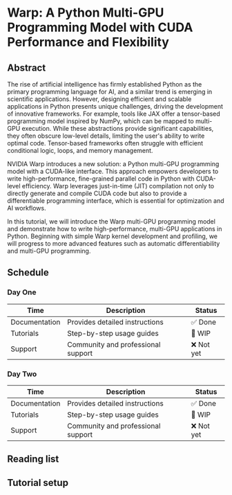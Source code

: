 # Warp: A Python Multi-GPU Programming Model with CUDA Performance and Flexibility

## Abstract

The rise of artificial intelligence has firmly established Python as the primary programming language for AI, and a similar trend is emerging in scientific applications. However, designing efficient and scalable applications in Python presents unique challenges, driving the development of innovative frameworks. For example, tools like JAX offer a tensor-based programming model inspired by NumPy, which can be mapped to multi-GPU execution. While these abstractions provide significant capabilities, they often obscure low-level details, limiting the user's ability to write optimal code. Tensor-based frameworks often struggle with efficient conditional logic, loops, and memory management.

NVIDIA Warp introduces a new solution: a Python multi-GPU programming model with a CUDA-like interface. This approach empowers developers to write high-performance, fine-grained parallel code in Python with CUDA-level efficiency. Warp leverages just-in-time (JIT) compilation not only to directly generate and compile CUDA code but also to provide a differentiable programming interface, which is essential for optimization and AI workflows.

In this tutorial, we will introduce the Warp multi-GPU programming model and demonstrate how to write high-performance, multi-GPU applications in Python. Beginning with simple Warp kernel development and profiling, we will progress to more advanced features such as automatic differentiability and multi-GPU programming.



## Schedule

### Day One

| Time          | Description                         | Status   |
|---------------|-------------------------------------|----------|
| Documentation | Provides detailed instructions     | ✅ Done   |
| Tutorials     | Step-by-step usage guides          | 🚧 WIP    |
| Support       | Community and professional support | ❌ Not yet |

### Day Two

| Time          | Description                        | Status    |
|---------------|------------------------------------|-----------|
| Documentation | Provides detailed instructions     | ✅ Done   |
| Tutorials     | Step-by-step usage guides          | 🚧 WIP    |
| Support       | Community and professional support | ❌ Not yet |

## Reading list

## Tutorial setup
